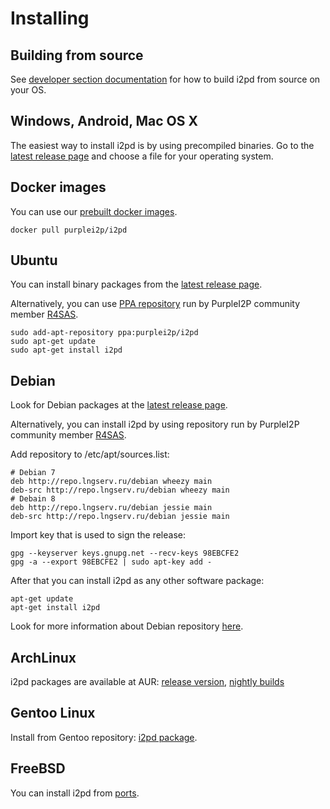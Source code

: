 Installing
==========

Building from source
--------------------

See [developer section documentation](../devs/building/requirements.md) for how to build i2pd from source on your OS.


Windows, Android, Mac OS X  
--------------------------

The easiest way to install i2pd is by using precompiled binaries. 
Go to the [latest release page](https://github.com/PurpleI2P/i2pd/releases/latest) and choose a file for your operating system.


## Docker images

You can use our [prebuilt docker images](https://hub.docker.com/r/purplei2p/i2pd/).

    docker pull purplei2p/i2pd


## Ubuntu

You can install binary packages from the [latest release page](https://github.com/PurpleI2P/i2pd/releases/latest). 

Alternatively, you can use [PPA repository](https://launchpad.net/~purplei2p/+archive/ubuntu/i2pd) run by PurpleI2P community member [R4SAS](https://twitter.com/i2pr4sas).

    sudo add-apt-repository ppa:purplei2p/i2pd
    sudo apt-get update
    sudo apt-get install i2pd


## Debian

Look for Debian packages at the [latest release page](https://github.com/PurpleI2P/i2pd/releases/latest).

Alternatively, you can install i2pd by using repository run by PurpleI2P community member [R4SAS](https://twitter.com/i2pr4sas).

Add repository to /etc/apt/sources.list:

    # Debian 7
    deb http://repo.lngserv.ru/debian wheezy main
    deb-src http://repo.lngserv.ru/debian wheezy main
    # Debain 8
    deb http://repo.lngserv.ru/debian jessie main
    deb-src http://repo.lngserv.ru/debian jessie main

Import key that is used to sign the release:

    gpg --keyserver keys.gnupg.net --recv-keys 98EBCFE2
    gpg -a --export 98EBCFE2 | sudo apt-key add -

After that you can install i2pd as any other software package:

    apt-get update
    apt-get install i2pd

Look for more information about Debian repository [here](https://repo.lngserv.ru/.help/readme.txt).


## ArchLinux

i2pd packages are available at AUR: [release version](https://aur.archlinux.org/packages/i2pd/),
[nightly builds](https://aur.archlinux.org/packages/i2pd-git/)

## Gentoo Linux

Install from Gentoo repository: [i2pd package](https://packages.gentoo.org/packages/net-vpn/i2pd).


FreeBSD
-------

You can install i2pd from [ports](https://www.freshports.org/security/i2pd/).

